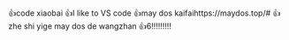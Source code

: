 👍code xiaobai
👍I like to VS code
👍may dos kaifaihttps://maydos.top/#
👍zhe shi yige may dos de wangzhan
👍6!!!!!!!!!
